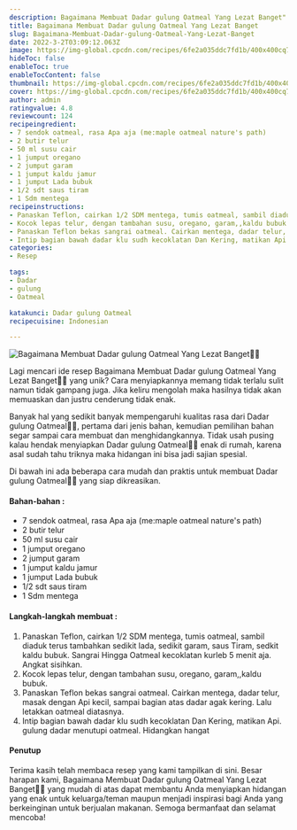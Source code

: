 ```yaml
---
description: Bagaimana Membuat Dadar gulung Oatmeal Yang Lezat Banget"
title: Bagaimana Membuat Dadar gulung Oatmeal Yang Lezat Banget
slug: Bagaimana-Membuat-Dadar-gulung-Oatmeal-Yang-Lezat-Banget
date: 2022-3-2T03:09:12.063Z
image: https://img-global.cpcdn.com/recipes/6fe2a035ddc7fd1b/400x400cq70/photo.jpg
hideToc: false
enableToc: true
enableTocContent: false
thumbnail: https://img-global.cpcdn.com/recipes/6fe2a035ddc7fd1b/400x400cq70/photo.jpg
cover: https://img-global.cpcdn.com/recipes/6fe2a035ddc7fd1b/400x400cq70/photo.jpg
author: admin
ratingvalue: 4.8
reviewcount: 124
recipeingredient:
- 7 sendok oatmeal, rasa Apa aja (me:maple oatmeal nature's path)
- 2 butir telur
- 50 ml susu cair
- 1 jumput oregano
- 2 jumput garam
- 1 jumput kaldu jamur
- 1 jumput Lada bubuk
- 1/2 sdt saus tiram
- 1 Sdm mentega
recipeinstructions:
- Panaskan Teflon, cairkan 1/2 SDM mentega, tumis oatmeal, sambil diaduk terus tambahkan sedikit lada, sedikit garam, saus Tiram, sedkit kaldu bubuk. Sangrai Hingga Oatmeal kecoklatan kurleb 5 menit aja. Angkat sisihkan.
- Kocok lepas telur, dengan tambahan susu, oregano, garam,,kaldu bubuk.
- Panaskan Teflon bekas sangrai oatmeal. Cairkan mentega, dadar telur, masak dengan Api kecil, sampai bagian atas dadar agak kering. Lalu letakkan oatmeal diatasnya.
- Intip bagian bawah dadar klu sudh kecoklatan Dan Kering, matikan Api. gulung dadar menutupi oatmeal. Hidangkan hangat
categories:
- Resep

tags:
- Dadar
- gulung
- Oatmeal

katakunci: Dadar gulung Oatmeal
recipecuisine: Indonesian

---
```


![Bagaimana Membuat Dadar gulung Oatmeal Yang Lezat Banget👩‍🍳](https://img-global.cpcdn.com/recipes/6fe2a035ddc7fd1b/400x400cq70/photo.jpg)

Lagi mencari ide resep Bagaimana Membuat Dadar gulung Oatmeal Yang Lezat Banget👩‍🍳 yang unik? Cara menyiapkannya memang tidak terlalu sulit namun tidak gampang juga. Jika keliru mengolah maka hasilnya tidak akan memuaskan dan justru cenderung tidak enak.

Banyak hal yang sedikit banyak mempengaruhi kualitas rasa dari Dadar gulung Oatmeal👩‍🍳, pertama dari jenis bahan, kemudian pemilihan bahan segar sampai cara membuat dan menghidangkannya. Tidak usah pusing kalau hendak menyiapkan Dadar gulung Oatmeal👩‍🍳 enak di rumah, karena asal sudah tahu triknya maka hidangan ini bisa jadi sajian spesial.

Di bawah ini ada beberapa cara mudah dan praktis untuk membuat Dadar gulung Oatmeal👩‍🍳 yang siap dikreasikan.

<!--inarticleads1-->

#### Bahan-bahan :

- 7 sendok oatmeal, rasa Apa aja (me:maple oatmeal nature's path)
- 2 butir telur
- 50 ml susu cair
- 1 jumput oregano
- 2 jumput garam
- 1 jumput kaldu jamur
- 1 jumput Lada bubuk
- 1/2 sdt saus tiram
- 1 Sdm mentega

<!--inarticleads2-->

#### Langkah-langkah membuat :

1. Panaskan Teflon, cairkan 1/2 SDM mentega, tumis oatmeal, sambil diaduk terus tambahkan sedikit lada, sedikit garam, saus Tiram, sedkit kaldu bubuk. Sangrai Hingga Oatmeal kecoklatan kurleb 5 menit aja. Angkat sisihkan.
1. Kocok lepas telur, dengan tambahan susu, oregano, garam,,kaldu bubuk.
1. Panaskan Teflon bekas sangrai oatmeal. Cairkan mentega, dadar telur, masak dengan Api kecil, sampai bagian atas dadar agak kering. Lalu letakkan oatmeal diatasnya.
1. Intip bagian bawah dadar klu sudh kecoklatan Dan Kering, matikan Api. gulung dadar menutupi oatmeal. Hidangkan hangat

#### Penutup

Terima kasih telah membaca resep yang kami tampilkan di sini. Besar harapan kami, Bagaimana Membuat Dadar gulung Oatmeal Yang Lezat Banget👩‍🍳 yang mudah di atas dapat membantu Anda menyiapkan hidangan yang enak untuk keluarga/teman maupun menjadi inspirasi bagi Anda yang berkeinginan untuk berjualan makanan. Semoga bermanfaat dan selamat mencoba!